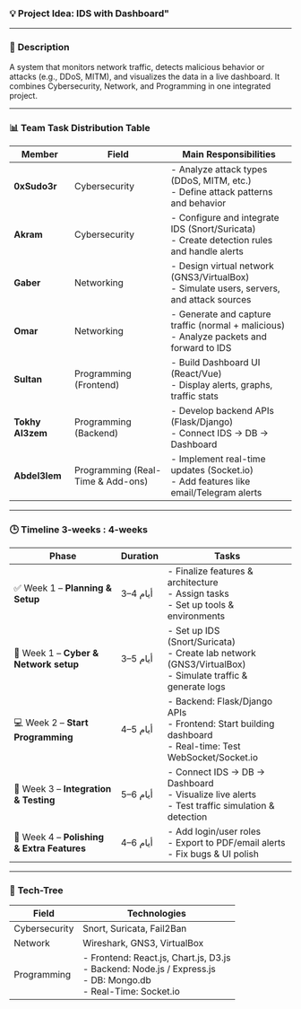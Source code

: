### 💡 Project Idea: IDS with Dashboard"

---

### 📝 **Description**

A system that monitors network traffic, detects malicious behavior or attacks (e.g., DDoS, MITM), and visualizes the data in a live dashboard. It combines Cybersecurity, Network, and Programming in one integrated project.

---

### 📊 **Team Task Distribution Table**

| **Member**       | **Field**                         | **Main Responsibilities**                                                                    |
| ---------------- | --------------------------------- | -------------------------------------------------------------------------------------------- |
| **0xSudo3r**     | Cybersecurity                     | - Analyze attack types (DDoS, MITM, etc.)<br>- Define attack patterns and behavior           |
| **Akram**        | Cybersecurity                     | - Configure and integrate IDS (Snort/Suricata)<br>- Create detection rules and handle alerts |
| **Gaber**        | Networking                        | - Design virtual network (GNS3/VirtualBox)<br>- Simulate users, servers, and attack sources  |
| **Omar**         | Networking                        | - Generate and capture traffic (normal + malicious)<br>- Analyze packets and forward to IDS  |
| **Sultan**       | Programming (Frontend)            | - Build Dashboard UI (React/Vue)<br>- Display alerts, graphs, traffic stats                  |
| **Tokhy Al3zem** | Programming (Backend)             | - Develop backend APIs (Flask/Django)<br>- Connect IDS → DB → Dashboard                      |
| **Abdel3lem**    | Programming (Real-Time & Add-ons) | - Implement real-time updates (Socket.io)<br>- Add features like email/Telegram alerts       |

---

### 🕒 **Timeline 3-weeks : 4-weeks**

| **Phase**                                  | **Duration** | **Tasks**                                                                                                     |
| ------------------------------------------ | ------------ | ------------------------------------------------------------------------------------------------------------- |
| ✅ Week 1 – **Planning & Setup**            | 3–4 أيام     | - Finalize features & architecture<br>- Assign tasks<br>- Set up tools & environments                         |
| 🔐 Week 1 – **Cyber & Network setup**      | 3–5 أيام     | - Set up IDS (Snort/Suricata)<br>- Create lab network (GNS3/VirtualBox)<br>- Simulate traffic & generate logs |
| 💻 Week 2 – **Start Programming**          | 4–5 أيام     | - Backend: Flask/Django APIs<br>- Frontend: Start building dashboard<br>- Real-time: Test WebSocket/Socket.io |
| 🔁 Week 3 – **Integration & Testing**      | 5–6 أيام     | - Connect IDS → DB → Dashboard<br>- Visualize live alerts<br>- Test traffic simulation & detection            |
| 🚀 Week 4 – **Polishing & Extra Features** | 4–6 أيام     | - Add login/user roles<br>- Export to PDF/email alerts<br>- Fix bugs & UI polish                              |

---

### 🌴 **Tech-Tree**

| **Field**     | **Technologies**                                                                                                     |
| ------------- | -------------------------------------------------------------------------------------------------------------------- |
| Cybersecurity | Snort, Suricata, Fail2Ban                                                                                            |
| Network       | Wireshark, GNS3, VirtualBox                                                                                          |
| Programming   | - Frontend: React.js, Chart.js, D3.js<br>- Backend: Node.js / Express.js<br>- DB: Mongo.db<br>- Real-Time: Socket.io |
